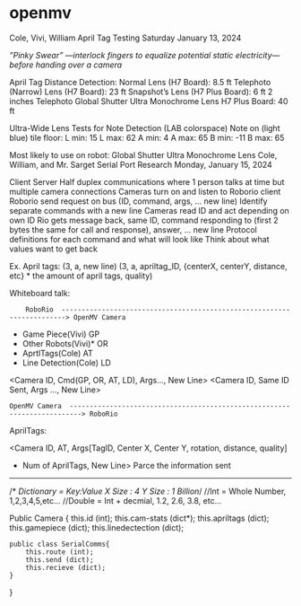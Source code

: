 # openmv
Cole, Vivi, William
April Tag Testing
Saturday January 13, 2024

*”Pinky Swear” —interlock fingers to equalize potential static electricity— before handing over a camera*

April Tag Distance Detection:
Normal Lens (H7 Board): 8.5 ft
Telephoto (Narrow) Lens (H7 Board): 23 ft
Snapshot’s Lens (H7 Plus Board): 6 ft 2 inches
Telephoto Global Shutter Ultra Monochrome Lens H7 Plus Board: 40 ft

Ultra-Wide Lens Tests for Note Detection (LAB colorspace)
Note on (light blue) tile floor:
L min: 15
L max: 62
A min: 4
A max: 65
B min: -11
B max: 65

Most likely to use on robot: Global Shutter Ultra Monochrome Lens
Cole, William, and Mr. Sarget
Serial Port Research 
Monday, January 15, 2024


Client Server
Half duplex communications where 1 person talks at time but multiple camera connections
Cameras turn on and listen to Roborio client
Roborio send request on bus (ID, command, args, … new line)
Identify separate commands with a new line
Cameras read ID and act depending on own ID
Rio gets message back, same ID, command responding to (first 2 bytes  the same for call and response), answer, … new line
Protocol definitions for each command and what will look like
Think about what values want to get back

Ex. April tags:
(3, a, new line)
(3, a, apriltag_ID, {centerX, centerY, distance, etc} *  the amount of april tags, quality)
 
Whiteboard talk:

        RoboRio  -----------------------------------------------------------------------> OpenMV Camera

- Game Piece(Vivi) GP
- Other Robots(Vivi)* OR
- AprtlTags(Cole) AT
- Line Detection(Cole) LD

<Camera ID, Cmd(GP, OR, AT, LD), Args..., New Line>                            <Camera ID, Same ID Sent, Args ..., New Line>





    OpenMV Camera  -------------------------------------------------------------------------> RoboRio

AprilTags:

<Camera ID, AT, Args[TagID, Center X, Center Y, rotation, distance, quality]
 * Num of AprilTags, New Line>                                                           Parce the information sent


---------------------------------------------------------------------------------------------------------------------

/* *Dictionary = Key:Value
	     X Size : 4
	     Y Size : 1 Billion*/
//Int = Whole Number, 1,2,3,4,5,etc...
//Double = Int + decmial, 1.2, 2.6, 3.8, etc...



Public Camera {
	this.id (int);
	this.cam-stats (dict*);
	this.apriltags (dict);
	this.gamepiece (dict);
	this.linedectection (dict);

	public class SerialComms{
		this.route (int);
		this.send (dict);
		this.recieve (dict);
	}

}
	






